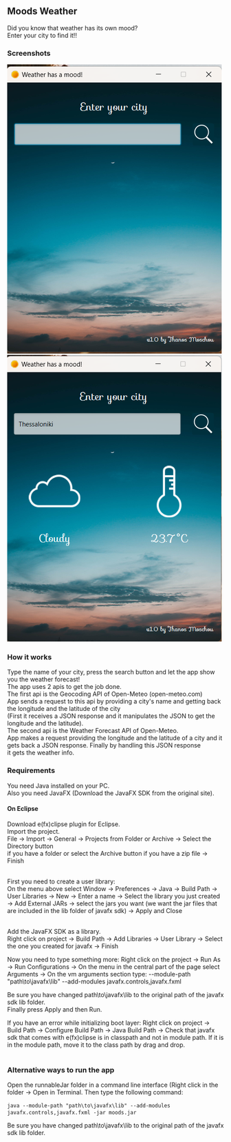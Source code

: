 ## Moods Weather
Did you know that weather has its own mood? <br>
Enter your city to find it!! <br>

### Screenshots
![Initial Screen](screenshots/initialScreen.png)
![After Search Screen](screenshots/afterSearch.png)

### How it works
Type the name of your city, press the search button and let the app show you the weather forecast! <br>
The app uses 2 apis to get the job done. <br>
The first api is the Geocoding API of Open-Meteo (open-meteo.com) <br>
App sends a request to this api by providing a city's name and getting back the longitude and the latitude of the city <br>
(First it receives a JSON response and it manipulates the JSON to get the longitude and the latitude). <br>
The second api is the Weather Forecast API of Open-Meteo. <br>
App makes a request providing the longitude and the latitude of a city and it gets back a JSON response. Finally by handling this JSON response<br>
it gets the weather info.

### Requirements
You need Java installed on your PC. <br>
Also you need JavaFX (Download the JavaFX SDK from the original site). <br>

#### On Eclipse
Download e(fx)clipse plugin for Eclipse. <br>
Import the project. <br>
File -> Import -> General -> Projects from Folder or Archive -> Select the Directory button <br>
if you have a folder or select the Archive button if you have a zip file -> Finish <br><br>

First you need to create a user library: <br>
On the menu above select Window -> Preferences -> Java -> Build Path -> User Libraries -> New -> Enter a name -> Select the library you just created -> Add External JARs -> select the jars you want (we want the jar files that are included in the lib folder of javafx sdk) -> Apply and Close <br><br>

Add the JavaFX SDK as a library. <br>
Right click on project -> Build Path -> Add Libraries -> User Library -> Select the one you created for javafx -> Finish <br>

Now you need to type something more: Right click on the project -> Run As -> Run Configurations -> On the menu in the central part of the page select Arguments -> On the vm arguments section type: 
--module-path "path\to\javafx\lib" --add-modules javafx.controls,javafx.fxml <br>

Be sure you have changed path\to\javafx\lib to the original path of the javafx sdk lib folder. <br>
Finally press Apply and then Run. <br>

If you have an error while initializing boot layer:
Right click on project -> Build Path -> Configure Build Path -> Java Build Path -> Check that javafx sdk that comes with e(fx)clipse is in classpath and not in module path. If it is in the module path, move it to the class path by drag and drop. <br><br>

### Alternative ways to run the app
Open the runnableJar folder in a command line interface (Right click in the folder -> Open in Terminal. Then type the following command: <br>

```
java --module-path "path\to\javafx\lib" --add-modules javafx.controls,javafx.fxml -jar moods.jar
```

Be sure you have changed path\to\javafx\lib to the original path of the javafx sdk lib folder. <br>

